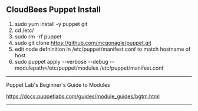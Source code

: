 ## CloudBees Puppet Install
1. sudo yum install -y puppet git
2. cd /etc/
3. sudo rm -rf puppet
4. sudo git clone https://github.com/mcgonagle/puppet.git
7. edit node defninition in /etc/puppet/manifest.conf to match hostname of host
8. sudo puppet apply --verbose --debug --modulepath=/etc/puppet/modules /etc/puppet/manifest.conf

***

Puppet Lab's Beginner's Guide to Modules


https://docs.puppetlabs.com/guides/module_guides/bgtm.html

***
##
##
